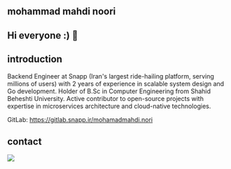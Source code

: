 
## mohammad mahdi noori 
## Hi everyone :) 👋

## introduction
Backend Engineer at Snapp (Iran's largest ride-hailing platform, serving millions of users) with 2 years of experience in scalable system design and Go development. Holder of B.Sc in Computer Engineering from Shahid Beheshti University. Active contributor to open-source projects with expertise in microservices architecture and cloud-native technologies.

GitLab: https://gitlab.snapp.ir/mohamadmahdi.nori
## contact
[![](https://img.shields.io/badge/Gmail-D14836?style=for-the-badge&logo=gmail&logoColor=white)](mohamadnoori123@gmail.com)
